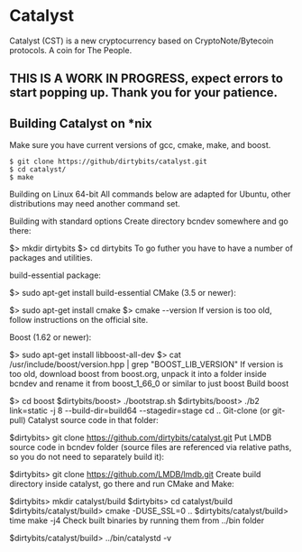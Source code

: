 # Catalyst
Catalyst (CST) is a new cryptocurrency based on CryptoNote/Bytecoin protocols. A coin for The People.

## THIS IS A WORK IN PROGRESS, expect errors to start popping up. Thank you for your patience.

## Building Catalyst on *nix

Make sure you have current versions of gcc, cmake, make, and boost. 
```
$ git clone https://github/dirtybits/catalyst.git
$ cd catalyst/
$ make
```

Building on Linux 64-bit
All commands below are adapted for Ubuntu, other distributions may need another command set.

Building with standard options
Create directory bcndev somewhere and go there:

$> mkdir dirtybits
$> cd dirtybits
To go futher you have to have a number of packages and utilities.

build-essential package:

$> sudo apt-get install build-essential
CMake (3.5 or newer):

$> sudo apt-get install cmake 
$> cmake --version
If version is too old, follow instructions on the official site.

Boost (1.62 or newer):

$> sudo apt-get install libboost-all-dev
$> cat /usr/include/boost/version.hpp | grep "BOOST_LIB_VERSION"
If version is too old, download boost from boost.org, unpack it into a folder inside bcndev and rename it from boost_1_66_0 or similar to just boost Build boost

$> cd boost
$dirtybits/boost> ./bootstrap.sh
$dirtybits/boost> ./b2 link=static -j 8 --build-dir=build64 --stagedir=stage
cd ..
Git-clone (or git-pull) Catalyst source code in that folder:

$dirtybits> git clone https://github.com/dirtybits/catalyst.git
Put LMDB source code in bcndev folder (source files are referenced via relative paths, so you do not need to separately build it):

$dirtybits> git clone https://github.com/LMDB/lmdb.git
Create build directory inside catalyst, go there and run CMake and Make:

$dirtybits> mkdir catalyst/build
$dirtybits> cd catalyst/build
$dirtybits/catalyst/build> cmake -DUSE_SSL=0 ..
$dirtybits/catalyst/build> time make -j4
Check built binaries by running them from ../bin folder

$dirtybits/catalyst/build> ../bin/catalystd -v
